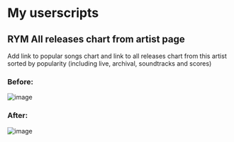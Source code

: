 # My userscripts
## RYM All releases chart from artist page
Add link to popular songs chart and link to all releases chart from this artist sorted by popularity (including live, archival, soundtracks and scores)

### Before:

![image](https://github.com/user-attachments/assets/8342d771-c418-4a6e-ab24-cfaadc4db029)

### After:

![image](https://github.com/user-attachments/assets/da003a0c-346f-47d8-9659-b6f8188f3e2f)
